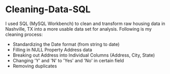 # Cleaning-Data-SQL

I used SQL (MySQL Workbench) to clean and transform raw housing data in Nashville, TX into a more usable data set for analysis. 
Following is my cleaning process:
* Standardizing the Date format (from string to date)
* Filling in NULL Property Address data
* Breaking out Address into Individual Columns (Address, City, State)
* Changing 'Y' and 'N' to 'Yes' and 'No' in certain field
* Removing duplicates
